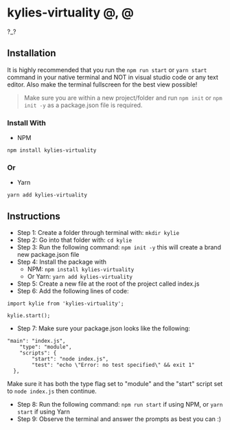 # kylies-virtuality @\, @

?\_?

## Installation

It is highly recommended that you run the `npm run start` or `yarn start` command in your native terminal and NOT in visual studio code or any text editor. Also make the terminal fullscreen for the best view possible!

> Make sure you are within a new project/folder and run `npm init` or `npm init -y` as a package.json file is required.

### Install With

-   NPM

```
npm install kylies-virtuality
```

### Or

-   Yarn

```
yarn add kylies-virtuality
```

## Instructions

-   Step 1: Create a folder through terminal with: `mkdir kylie`
-   Step 2: Go into that folder with: `cd kylie`
-   Step 3: Run the following command: `npm init -y` this will create a brand new package.json file
-   Step 4: Install the package with
    -   NPM: `npm install kylies-virtuality`
    -   Or Yarn: `yarn add kylies-virtuality`
-   Step 5: Create a new file at the root of the project called index.js
-   Step 6: Add the following lines of code:

```
import kylie from 'kylies-virtuality';

kylie.start();

```

-   Step 7: Make sure your package.json looks like the following:

```
"main": "index.js",
	"type": "module",
	"scripts": {
		"start": "node index.js",
		"test": "echo \"Error: no test specified\" && exit 1"
  },

```

Make sure it has both the type flag set to "module" and the "start" script set to `node index.js` then continue.

-   Step 8: Run the following command: `npm run start` if using NPM, or `yarn start` if using Yarn
-   Step 9: Observe the terminal and answer the prompts as best you can :)
